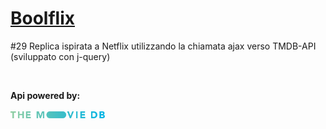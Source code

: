 <h1><a href="https://boolflixapi.netlify.app/">Boolflix</a></h1>
<p> #29 Replica ispirata a Netflix utilizzando la chiamata ajax verso TMDB-API (sviluppato con j-query) </p>
<img src="https://github.com/p-suero/ajax-ex-boolflix/blob/master/imgreadme/ezgif-2-734f7f38526e.gif" alt="">
<div>
    <p><strong> Api powered by: </strong></p>
    <img width="30%" src="https://github.com/p-suero/ajax-ex-boolflix/blob/master/imgreadme/68747470733a2f2f7777772e7468656d6f76696564622e6f72672f6173736574732f322f76342f6c6f676f732f76322f626c75655f6c6f6e675f312d386261326163333166333534303035373833666162343733363032633334633366346664323037313530313832303631.svg" alt="">
</div>

